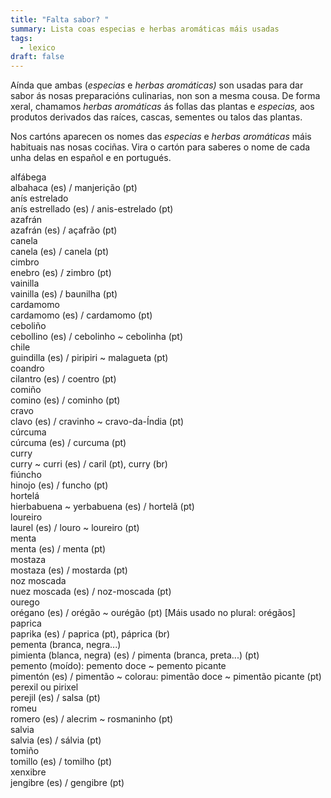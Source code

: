 ```yaml
---
title: "Falta sabor? "
summary: Lista coas especias e herbas aromáticas máis usadas
tags:
  - lexico
draft: false
---
```

Aínda que ambas (*especias* e *herbas aromáticas)* son usadas para dar sabor ás nosas preparacións culinarias, non son a mesma cousa. De forma xeral, chamamos *herbas aromáticas* ás follas das plantas e *especias,* aos produtos derivados das raíces, cascas, sementes ou talos das plantas. 

Nos cartóns aparecen os nomes das *especias* e *herbas aromáticas* máis habituais nas nosas cociñas. Vira o cartón para saberes o nome de cada unha delas en español e en portugués.

<e-card color="1">
  <div>alfábega</div>
  <div>albahaca (es) / manjerição (pt)</div>
</e-card>

<e-card color="2">
  <div>anís estrelado</div>
  <div>anís estrellado (es) / anis-estrelado (pt)</div>
</e-card>

<e-card color="3">
  <div>azafrán</div>
  <div>azafrán (es) / açafrão (pt)</div>
</e-card>

<e-card color="4">
  <div>canela</div>
  <div>canela (es) / canela (pt)</div>
</e-card>

<e-card color="5">
  <div>cimbro</div>
  <div>enebro (es) / zimbro (pt)</div>
</e-card>

<e-card color="6">
  <div>vainilla</div>
  <div>vainilla (es) / baunilha (pt)</div>
</e-card>

<e-card color="7">
  <div>cardamomo</div>
  <div>cardamomo (es) / cardamomo (pt)</div>
</e-card>

<e-card color="8">
  <div>ceboliño</div>
  <div>cebollino (es) / cebolinho ~ cebolinha (pt)</div>
</e-card>

<e-card color="9">
  <div>chile</div>
  <div>guindilla (es) / piripiri ~ malagueta (pt)</div>
</e-card>

<e-card color="10">
  <div>coandro</div>
  <div>cilantro (es) / coentro (pt)</div>
</e-card>

<e-card color="1">
  <div>comiño</div>
  <div>comino (es) / cominho (pt)</div>
</e-card>

<e-card color="2">
  <div>cravo</div>
  <div>clavo (es) / cravinho ~ cravo-da-Índia (pt)</div>
</e-card>

<e-card color="3">
  <div>cúrcuma</div>
  <div>cúrcuma (es) / curcuma (pt)</div>
</e-card>

<e-card color="4">
  <div>curry</div>
  <div>curry ~ curri (es) / caril (pt), curry (br)</div>
</e-card>

<e-card color="5">
  <div>fiúncho</div>
  <div>hinojo (es) / funcho (pt)</div>
</e-card>

<e-card color="6">
  <div>hortelá</div>
  <div>hierbabuena ~ yerbabuena (es) / hortelã (pt)</div>
</e-card>

<e-card color="7">
  <div>loureiro</div>
  <div>laurel (es) / louro ~ loureiro (pt)</div>
</e-card>

<e-card color="8">
  <div>menta</div>
  <div>menta (es) / menta (pt)</div>
</e-card>

<e-card color="9">
  <div>mostaza</div>
  <div>mostaza (es) / mostarda (pt)</div>
</e-card>

<e-card color="10">
  <div>noz moscada</div>
  <div>nuez moscada (es) / noz-moscada (pt)</div>
</e-card>

<e-card color="1">
  <div>ourego</div>
  <div>orégano (es) / orégão ~ ourégão (pt) [Máis usado no plural: orégãos]</div>
</e-card>

<e-card color="2">
  <div>paprica</div>
  <div>paprika (es) / paprica (pt), páprica (br) </div>
</e-card>

<e-card color="3">
  <div>pementa (branca, negra...) </div>
  <div>pimienta (blanca, negra) (es) / pimenta (branca, preta...) (pt)</div>
</e-card>

<e-card color="4">
  <div>pemento (moído): pemento doce ~ pemento picante</div>
  <div>pimentón (es) / pimentão ~ colorau: pimentão doce ~ pimentão picante (pt)</div>
</e-card>

<e-card color="5">
  <div>perexil ou pirixel</div>
  <div>perejil (es) / salsa (pt)</div>
</e-card>

<e-card color="6">
  <div>romeu</div>
  <div>romero (es) / alecrim ~ rosmaninho (pt)</div>
</e-card>

<e-card color="7">
  <div>salvia</div>
  <div>salvia (es) / sálvia (pt)</div>
</e-card>

<e-card color="8">
  <div>tomiño</div>
  <div>tomillo (es) / tomilho (pt)</div>
</e-card>

<e-card color="9">
  <div>xenxibre</div>
  <div>jengibre (es) / gengibre (pt)</div>
</e-card>